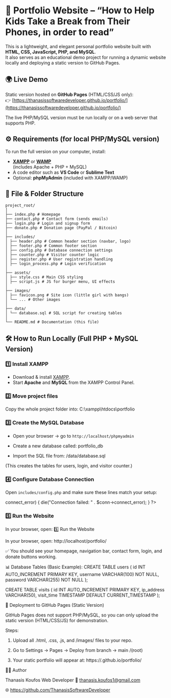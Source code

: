 # 📘 Portfolio Website – “How to Help Kids Take a Break from Their Phones, in order to read”

This is a lightweight, and elegant personal portfolio website built with **HTML, CSS, JavaScript, PHP, and MySQL**.  
It also serves as an educational demo project for running a dynamic website locally and deploying a static version to GitHub Pages.


## 🌍 Live Demo
Static version hosted on **GitHub Pages** (HTML/CSS/JS only):  
👉 [https://thanasissoftwaredeveloper.github.io/portfolio/](https://thanasissoftwaredeveloper.github.io/portfolio/)

The live PHP/MySQL version must be run locally or on a web server that supports PHP.


## ⚙️ Requirements (for local PHP/MySQL version)

To run the full version on your computer, install:

- **[XAMPP](https://www.apachefriends.org/)** or **[WAMP](https://www.wampserver.com/en/)**  
  (includes Apache + PHP + MySQL)
- A code editor such as **VS Code** or **Sublime Text**
- Optional: **phpMyAdmin** (included with XAMPP/WAMP)


## 🧩 File & Folder Structure
```
project_root/
│
├── index.php # Homepage
├── contact.php # Contact form (sends emails)
├── login.php # Login and signup form
├── donate.php # Donation page (PayPal / Bitcoin)
│
├── includes/
│ ├── header.php # Common header section (navbar, logo)
│ ├── footer.php # Common footer section
│ ├── config.php # Database connection settings
│ ├── counter.php # Visitor counter logic
│ ├── register.php # User registration handling
│ ├── login_process.php # Login verification
│
├── assets/
│ ├── style.css # Main CSS styling
│ ├── script.js # JS for burger menu, UI effects
│
├── images/
│ ├── favicon.png # Site icon (little girl with bangs)
│ └── ... # Other images
│
├── data/
│ └── database.sql # SQL script for creating tables
│
└── README.md # Documentation (this file)
```

## 🛠️ How to Run Locally (Full PHP + MySQL Version)

### 1️⃣ Install XAMPP
- Download & install [XAMPP](https://www.apachefriends.org/).
- Start **Apache** and **MySQL** from the XAMPP Control Panel.

### 2️⃣ Move project files
Copy the whole project folder into:
C:\xampp\htdocs\portfolio


### 3️⃣ Create the MySQL Database
- Open your browser → go to `http://localhost/phpmyadmin`
- Create a new database called:
portfolio_db

- Import the SQL file from:
/data/database.sql

(This creates the tables for users, login, and visitor counter.)

### 4️⃣ Configure Database Connection
Open `includes/config.php` and make sure these lines match your setup:

<?php
$host = "localhost";
$user = "root";
$pass = "";
$dbname = "portfolio_db";

$conn = new mysqli($host, $user, $pass, $dbname);
if ($conn->connect_error) {
  die("Connection failed: " . $conn->connect_error);
}
?>

### 5️⃣ Run the Website
In your browser, open:
5️⃣ Run the Website

In your browser, open:
http://localhost/portfolio/

✅ You should see your homepage, navigation bar, contact form, login, and donate buttons working.

📊 Database Tables (Basic Example):
CREATE TABLE users (
  id INT AUTO_INCREMENT PRIMARY KEY,
  username VARCHAR(100) NOT NULL,
  password VARCHAR(255) NOT NULL
);

CREATE TABLE visits (
  id INT AUTO_INCREMENT PRIMARY KEY,
  ip_address VARCHAR(50),
  visit_time TIMESTAMP DEFAULT CURRENT_TIMESTAMP
);


🚀 Deployment to GitHub Pages (Static Version)

GitHub Pages does not support PHP/MySQL,
so you can only upload the static version (HTML/CSS/JS) for demonstration.

Steps:

1. Upload all .html, .css, .js, and /images/ files to your repo.

2. Go to Settings → Pages → Deploy from branch → main /(root)

3. Your static portfolio will appear at: https://<username>.github.io/portfolio/

👨‍💻 Author

Thanasis Koufos
Web Developer
📧 thanasis.koufos1@gmail.com

🌐 https://github.com/ThanasisSoftwareDeveloper
